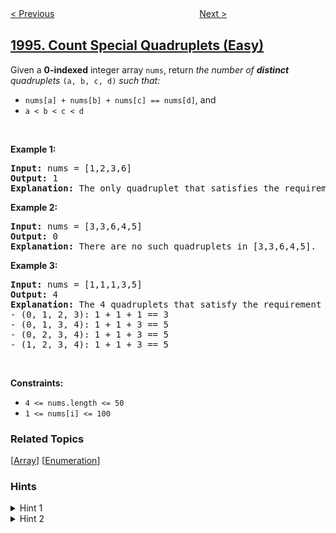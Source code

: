 <!--|This file generated by command(leetcode description); DO NOT EDIT.    |-->
<!--+----------------------------------------------------------------------+-->
<!--|@author    openset <openset.wang@gmail.com>                           |-->
<!--|@link      https://github.com/openset                                 |-->
<!--|@home      https://github.com/openset/leetcode                        |-->
<!--+----------------------------------------------------------------------+-->

[< Previous](../the-number-of-good-subsets "The Number of Good Subsets")
　　　　　　　　　　　　　　　　
[Next >](../the-number-of-weak-characters-in-the-game "The Number of Weak Characters in the Game")

## [1995. Count Special Quadruplets (Easy)](https://leetcode.com/problems/count-special-quadruplets "统计特殊四元组")

<p>Given a <strong>0-indexed</strong> integer array <code>nums</code>, return <em>the number of <strong>distinct</strong> quadruplets</em> <code>(a, b, c, d)</code> <em>such that:</em></p>

<ul>
	<li><code>nums[a] + nums[b] + nums[c] == nums[d]</code>, and</li>
	<li><code>a &lt; b &lt; c &lt; d</code></li>
</ul>

<p>&nbsp;</p>
<p><strong>Example 1:</strong></p>

<pre>
<strong>Input:</strong> nums = [1,2,3,6]
<strong>Output:</strong> 1
<strong>Explanation:</strong> The only quadruplet that satisfies the requirement is (0, 1, 2, 3) because 1 + 2 + 3 == 6.
</pre>

<p><strong>Example 2:</strong></p>

<pre>
<strong>Input:</strong> nums = [3,3,6,4,5]
<strong>Output:</strong> 0
<strong>Explanation:</strong> There are no such quadruplets in [3,3,6,4,5].
</pre>

<p><strong>Example 3:</strong></p>

<pre>
<strong>Input:</strong> nums = [1,1,1,3,5]
<strong>Output:</strong> 4
<strong>Explanation:</strong> The 4 quadruplets that satisfy the requirement are:
- (0, 1, 2, 3): 1 + 1 + 1 == 3
- (0, 1, 3, 4): 1 + 1 + 3 == 5
- (0, 2, 3, 4): 1 + 1 + 3 == 5
- (1, 2, 3, 4): 1 + 1 + 3 == 5
</pre>

<p>&nbsp;</p>
<p><strong>Constraints:</strong></p>

<ul>
	<li><code>4 &lt;= nums.length &lt;= 50</code></li>
	<li><code>1 &lt;= nums[i] &lt;= 100</code></li>
</ul>

### Related Topics
  [[Array](../../tag/array/README.md)]
  [[Enumeration](../../tag/enumeration/README.md)]

### Hints
<details>
<summary>Hint 1</summary>
N is very small, how can we use that?
</details>

<details>
<summary>Hint 2</summary>
Can we check every possible quadruplet?
</details>
